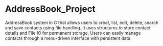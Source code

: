 # AddressBook_Project
AddressBook system in C that allows users to creat, list, edit, delete, search and save contacts using file handling. It uses structures to store contact details and File IO for permanent storage. Users can easily manage contacts through a menu-driven interface  with persistent data.
